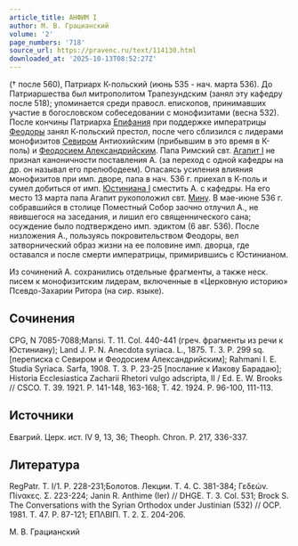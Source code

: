 ```yaml
---
article_title: АНФИМ I
author: М. В. Грацианский
volume: '2'
page_numbers: '718'
source_url: https://pravenc.ru/text/114130.html
downloaded_at: '2025-10-13T08:52:27Z'
---
```


(† после 560), Патриарх К-польский (июнь 535 - нач. марта 536). До Патриаршества был митрополитом Трапезундским (занял эту кафедру после 518); упоминается среди правосл. епископов, принимавших участие в богословском собеседовании с монофизитами (весна 532). После кончины Патриарха [Епифания](https://pravenc.ru/text/Епифаний.html) при поддержке императрицы [Феодоры](https://pravenc.ru/text/Феодоры.html) занял К-польский престол, после чего сблизился с лидерами монофизитов [Севиром](https://pravenc.ru/text/Севиром.html) Антиохийским (прибывшим в это время в К-поль) и [Феодосием Александрийским](<https://pravenc.ru/text/Феодосием Александрийским.html>). Папа Римский свт. [Агапит I](<https://pravenc.ru/text/Агапит I.html>) не признал каноничности поставления А. (за переход с одной кафедры на др. он называл его прелюбодеем). Опасаясь усиления влияния монофизитов при имп. дворе, папа в нач. 536 г. приехал в К-поль и сумел добиться от имп. [Юстиниана I](<https://pravenc.ru/text/Юстиниан I.html>) сместить А. с кафедры. На его место 13 марта папа Агапит рукоположил свт. [Мину](https://pravenc.ru/text/Мину.html). В мае-июне 536 г. собравшийся в столице Поместный Собор заочно отлучил А., не явившегося на заседания, и лишил его священнического сана; осуждение было подтверждено имп. эдиктом (6 авг. 536). После низложения А., пользуясь покровительством Феодоры, вел затворнический образ жизни на ее половине имп. дворца, где оставался и после смерти императрицы, примирившись с Юстинианом.

Из сочинений А. сохранились отдельные фрагменты, а также неск. писем к монофизитским лидерам, включенные в «Церковную историю» Псевдо-Захарии Ритора (на сир. языке).

## Сочинения

CPG, N 7085-7088;Mansi. T. 11. Col. 440-441 (греч. фрагменты из речи к Юстиниану); Land J. P. N. Anecdota syriaca. L., 1875. T. 3. P. 299 sq. [переписка с Севиром и Феодосием Александрийским]; Rahmani I. E. Studia Syriaca. Sarfa, 1908. T. 3. Р. 23-25 [послание к Иакову Барадаю]; Historia Ecclesiastica Zacharii Rhetori vulgo adscripta, II / Ed. E. W. Brooks // CSCO. T. 39. 1921. Р. 141-148, 163-168; T. 42. 1924. P. 96-100, 111-113.

## Источники

Евагрий. Церк. ист. IV 9, 13, 36; Theoph. Chron. P. 217, 336-337.

## Литература

RegPatr. T. I/1. P. 228-231;Болотов. Лекции. Т. 4. С. 381-384; Γεδεών. Πίνακες. Σ. 223-224; Janin R. Anthime (Ier) // DHGE. T. 3. Col. 531; Brock S. The Conversations with the Syrian Orthodox under Justinian (532) // OCP. 1981. T. 47. P. 87-121; ΕΠΛΒΙΠ. Τ. 2. Σ. 204-206.

М. В. Грацианский
